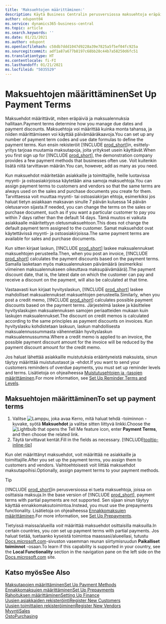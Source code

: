 ```yaml
---
title: 'Maksuehtojen määrittäminen:'
description: Käytä Business Centralin perusversiossa maksuehtoja eräpäivien ja maksualennusten hallintaan.
author: edupont04
ms.service: dynamics365-business-central
ms.topic: article
ms.search.keywords: ''
ms.date: 01/21/2021
ms.author: edupont
ms.openlocfilehash: c58db7ddd1047d9228a39e7825a5f5ef04fc925a
ms.sourcegitcommit: adf1a87a677b8197c68bb28c44b7a58250d6fc51
ms.translationtype: HT
ms.contentlocale: fi-FI
ms.lasthandoff: 01/21/2021
ms.locfileid: "5035529"
---
```

# <a name="set-up-payment-terms"></a><span data-ttu-id="7528c-103">Maksuehtojen määrittäminen</span><span class="sxs-lookup"><span data-stu-id="7528c-103">Set Up Payment Terms</span></span>

<span data-ttu-id="7528c-104">Maksuehdot määrittävät, miten eräpäiviä ja maksualennuksia hallitaan.</span><span class="sxs-lookup"><span data-stu-id="7528c-104">Payment terms determine how you manage due dates and payment discounts.</span></span> <span data-ttu-id="7528c-105">Maksuehtoja voi määrittää kuinka monta tahansa, ja niiden määrittämiseen voi käyttää päivämääräkaavoja.</span><span class="sxs-lookup"><span data-stu-id="7528c-105">You can set up any number of payment term codes and use date formulas to define the payment terms.</span></span> <span data-ttu-id="7528c-106">Kun ensin rekisteröit [!INCLUDE [prod_short](includes/prod_short.md)]in, esittely-yritys tarjoaa muutamia maksutapoja, joita yritykset usein käyttävät.</span><span class="sxs-lookup"><span data-stu-id="7528c-106">When you first sign up for [!INCLUDE [prod_short](includes/prod_short.md)], the demonstration company provides a few payment methods that businesses often use.</span></span> <span data-ttu-id="7528c-107">Voit kuitenkin lisätä niitä tarvittavan määrän.</span><span class="sxs-lookup"><span data-stu-id="7528c-107">You can, however, add as many as you need.</span></span>  

<span data-ttu-id="7528c-108">Kun maksuehdot määritetään asiakkaille ja toimittajille, heille luotavissa myynti- ja ostoasiakirjoissa käytetään aina samoja maksuehtoja.</span><span class="sxs-lookup"><span data-stu-id="7528c-108">You can assign payment terms to customers and vendors so that the same terms are always used on the sales and purchase documents you create for them.</span></span> <span data-ttu-id="7528c-109">Tarvittaessa voit muuttaa myynti- tai ostoasiakirjan ehtoja, esimerkiksi jos haluat tietyn asiakkaan maksavan sinulle 7 päivän kuluessa 14 päivän oletusarvon sijasta.</span><span class="sxs-lookup"><span data-stu-id="7528c-109">If needed, you can change the terms on the sales or purchase document, such as if you want a particular customer to pay you within 7 days rather than the default 14 days.</span></span> <span data-ttu-id="7528c-110">Tämä muutos ei vaikuta asiakkaalle määritettyyn oletusmaksuehtoon.</span><span class="sxs-lookup"><span data-stu-id="7528c-110">This does not change the default payment term assigned to the customer.</span></span> <span data-ttu-id="7528c-111">Samat maksuehdot ovat käytettävissä myynti- ja ostoasiakirjoissa.</span><span class="sxs-lookup"><span data-stu-id="7528c-111">The same payment terms are available for sales and purchase documents.</span></span>

<span data-ttu-id="7528c-112">Kun sitten kirjaat laskun, [!INCLUDE [prod_short](includes/prod_short.md)] laskee maksualennukset maksuehtojen perusteella.</span><span class="sxs-lookup"><span data-stu-id="7528c-112">Then, when you post an invoice, [!INCLUDE [prod_short](includes/prod_short.md)] calculates the payment discounts based on the payment terms.</span></span> <span data-ttu-id="7528c-113">Samalla lasketaan myös maksualennuksen päivämäärä (esimerkiksi viimeinen maksualennukseen oikeuttava maksupäivämäärä).</span><span class="sxs-lookup"><span data-stu-id="7528c-113">The payment discount date, that is, the latest date on which the customer can pay and receive a discount on the payment, will also be calculated at that time.</span></span>  

<span data-ttu-id="7528c-114">Vastaavasti kun kirjaat hyvityslaskun, [!INCLUDE [prod_short](includes/prod_short.md)] laskee mahdolliset maksualennukset maksuehtojen perusteella.</span><span class="sxs-lookup"><span data-stu-id="7528c-114">Similarly, when you post a credit memo, [!INCLUDE [prod_short](includes/prod_short.md)] calculates possible payment discounts based on the payment terms.</span></span> <span data-ttu-id="7528c-115">Järjestelmä laskee ja käsittelee hyvityslaskujen maksualennuksen samojen periaatteiden mukaan kuin laskujen maksualennukset.</span><span class="sxs-lookup"><span data-stu-id="7528c-115">The discount on credit memos is calculated according to the same principles as payment discounts on invoices.</span></span> <span data-ttu-id="7528c-116">Kun hyvityslasku kohdistetaan laskuun, laskun mahdollisesta maksualennussummasta vähennetään hyvityslaskun maksualennussumma.</span><span class="sxs-lookup"><span data-stu-id="7528c-116">Where a credit memo is applied to an invoice, the possible payment discount amount for the invoice will be reduced by the payment discount amount for the credit memo.</span></span>  

<span data-ttu-id="7528c-117">Jos haluat lähettää asiakkaille muistutuksia erääntyneistä maksuista, sinun täytyy määrittää muistutustasot ja -ehdot.</span><span class="sxs-lookup"><span data-stu-id="7528c-117">If you want to send your customers reminders of overdue payments, you must set up reminder levels and terms.</span></span> <span data-ttu-id="7528c-118">Lisätietoja on ohjeaiheessa [Muistutusehtojen ja -tasojen määrittäminen](finance-setup-reminders.md).</span><span class="sxs-lookup"><span data-stu-id="7528c-118">For more information, see [Set Up Reminder Terms and Levels](finance-setup-reminders.md).</span></span>  

## <a name="to-set-up-payment-terms"></a><span data-ttu-id="7528c-119">Maksuehtojen määrittäminen</span><span class="sxs-lookup"><span data-stu-id="7528c-119">To set up payment terms</span></span>

1. <span data-ttu-id="7528c-120">Valitse ![Lamppu, joka avaa Kerro, mitä haluat tehdä -toiminnon](media/ui-search/search_small.png "Kerro, mitä haluat tehdä") -kuvake, syötä **Maksuehdot** ja valitse sitten liittyvä linkki.</span><span class="sxs-lookup"><span data-stu-id="7528c-120">Choose the ![Lightbulb that opens the Tell Me feature](media/ui-search/search_small.png "Tell me what you want to do") icon, enter **Payment Terms**, and then choose the related link.</span></span>  
2. <span data-ttu-id="7528c-121">Täytä tarvittavat kentät.</span><span class="sxs-lookup"><span data-stu-id="7528c-121">Fill in the fields as necessary.</span></span> [!INCLUDE[tooltip-inline-tip](includes/tooltip-inline-tip_md.md)]  

<span data-ttu-id="7528c-122">Kun olet määrittänyt maksuehdot, voit määrittää ne asiakkaille ja toimittajille.</span><span class="sxs-lookup"><span data-stu-id="7528c-122">After you set up the payment terms, you assign them to customers and vendors.</span></span> <span data-ttu-id="7528c-123">Vaihtoehtoisesti voit liittää maksuehdot maksutapoihisi.</span><span class="sxs-lookup"><span data-stu-id="7528c-123">Optionally, assign payment terms to your payment methods.</span></span>  

> [!TIP]
> <span data-ttu-id="7528c-124">[!INCLUDE [prod_short](includes/prod_short.md)]in perusversiossa ei tueta maksuehtoja, joissa on osittaisia maksuja.</span><span class="sxs-lookup"><span data-stu-id="7528c-124">In the base version of [!INCLUDE [prod_short](includes/prod_short.md)], payment terms with partial payments are not supported.</span></span> <span data-ttu-id="7528c-125">Sen sijaan sinun täytyy käyttää ennakkomaksutoimintoa.</span><span class="sxs-lookup"><span data-stu-id="7528c-125">Instead, you must use the prepayments functionality.</span></span> <span data-ttu-id="7528c-126">Lisätietoja on ohjeaiheessa [Ennakkomaksujen määrittäminen](finance-set-up-prepayments.md).</span><span class="sxs-lookup"><span data-stu-id="7528c-126">For more information, see [Set Up Prepayments](finance-set-up-prepayments.md).</span></span>
>
> <span data-ttu-id="7528c-127">Tietyissä maissa/alueilla *voit* määrittää maksuehdot osittaisilla maksuilla.</span><span class="sxs-lookup"><span data-stu-id="7528c-127">In certain countries, you *can* set up payment terms with partial payments.</span></span> <span data-ttu-id="7528c-128">Jos haluat tietää, tuetaanko kyseistä toimintoa maassasi/alueellasi, tutustu [Docs.microsoft.com](about-localization.md)-sivuston vasemman reunan siirtymisruudun **Paikalliset toiminnot** -osaan.</span><span class="sxs-lookup"><span data-stu-id="7528c-128">To learn if this capability is supported in your country, see the **Local Functionality** section in the navigation pane on the left side on the [Docs.microsoft.com](about-localization.md) site.</span></span>

## <a name="see-also"></a><span data-ttu-id="7528c-129">Katso myös</span><span class="sxs-lookup"><span data-stu-id="7528c-129">See Also</span></span>

[<span data-ttu-id="7528c-130">Maksutapojen määrittäminen</span><span class="sxs-lookup"><span data-stu-id="7528c-130">Set Up Payment Methods</span></span>](finance-payment-methods.md)  
[<span data-ttu-id="7528c-131">Ennakkomaksujen määrittäminen</span><span class="sxs-lookup"><span data-stu-id="7528c-131">Set Up Prepayments</span></span>](finance-set-up-prepayments.md)  
[<span data-ttu-id="7528c-132">Rahoituksen määrittäminen</span><span class="sxs-lookup"><span data-stu-id="7528c-132">Setting Up Finance</span></span>](finance-setup-finance.md)  
[<span data-ttu-id="7528c-133">Uusien asiakkaiden rekisteröinti</span><span class="sxs-lookup"><span data-stu-id="7528c-133">Register New Customers</span></span>](sales-how-register-new-customers.md)  
[<span data-ttu-id="7528c-134">Uusien toimittajien rekisteröiminen</span><span class="sxs-lookup"><span data-stu-id="7528c-134">Register New Vendors</span></span>](purchasing-how-register-new-vendors.md)  
[<span data-ttu-id="7528c-135">Myynti</span><span class="sxs-lookup"><span data-stu-id="7528c-135">Sales</span></span>](sales-manage-sales.md)  
[<span data-ttu-id="7528c-136">Osto</span><span class="sxs-lookup"><span data-stu-id="7528c-136">Purchasing</span></span>](purchasing-manage-purchasing.md)  
